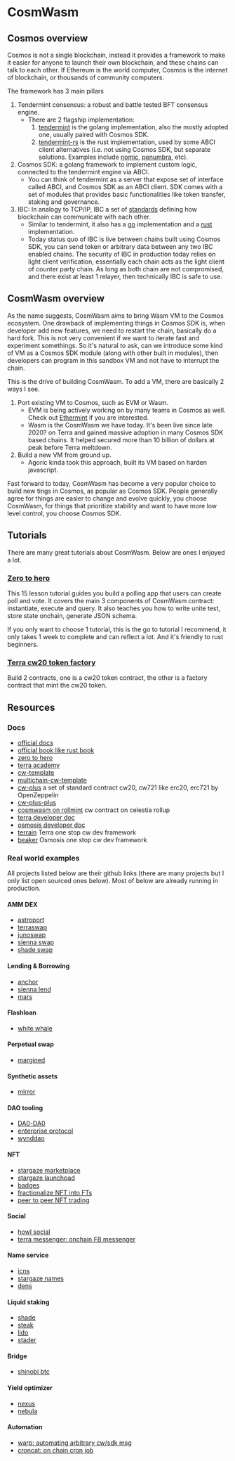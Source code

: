 # CosmWasm

## Cosmos overview

Cosmos is not a single blockchain, instead it provides a framework to make it easier for anyone to launch their own blockchain, and these chains can talk to each other. If Ethereum is the world computer, Cosmos is the internet of blockchain, or thousands of community computers.

The framework has 3 main pillars

1. Tendermint consensus: a robust and battle tested BFT consensus engine.
   - There are 2 flagship implementation:
     1. [tendermint](https://github.com/tendermint/tendermint) is the golang implementation, also the mostly adopted one, usually paired with Cosmos SDK.
     2. [tendermint-rs](https://github.com/informalsystems/tendermint-rs) is the rust implementation, used by some ABCI client alternatives (i.e. not using Cosmos SDK, but separate solutions. Examples include [nomic](https://github.com/nomic-io/orga), [penumbra](https://github.com/penumbra-zone/penumbra), etc).
2. Cosmos SDK: a golang framework to implement custom logic, connected to the tendermint engine via ABCI.
   - You can think of tendermint as a server that expose set of interface called ABCI, and Cosmos SDK as an ABCI client. SDK comes with a set of modules that provides basic functionalities like token transfer, staking and governance.
3. IBC: In analogy to TCP/IP, IBC a set of [standards](https://github.com/cosmos/ibc) defining how blockchain can communicate with each other.
   - Similar to tendermint, it also has a [go](https://github.com/cosmos/ibc-go) implementation and a [rust](https://github.com/cosmos/ibc-rs) implementation.
   - Today status quo of IBC is live between chains built using Cosmos SDK, you can send token or arbitrary data between any two IBC enabled chains. The security of IBC in production today relies on light client verification, essentially each chain acts as the light client of counter party chain. As long as both chain are not compromised, and there exist at least 1 relayer, then technically IBC is safe to use.

## CosmWasm overview

As the name suggests, CosmWasm aims to bring Wasm VM to the Cosmos ecosystem. One drawback of implementing things in Cosmos SDK is, when developer add new features, we need to restart the chain, basically do a hard fork. This is not very convenient if we want to iterate fast and experiment somethings. So it's natural to ask, can we introduce some kind of VM as a Cosmos SDK module (along with other built in modules), then developers can program in this sandbox VM and not have to interrupt the chain.

This is the drive of building CosmWasm. To add a VM, there are basically 2 ways I see.

1. Port existing VM to Cosmos, such as EVM or Wasm.
   - EVM is being actively working on by many teams in Cosmos as well. Check out [Ethermint](https://github.com/evmos/ethermint) if you are interested.
   - Wasm is the CosmWasm we have today. It's been live since late 2020? on Terra and gained massive adoption in many Cosmos SDK based chains. It helped secured more than 10 billion of dollars at peak before Terra meltdown.
2. Build a new VM from ground up.
   - Agoric kinda took this approach, built its VM based on harden javascript.

Fast forward to today, CosmWasm has become a very popular choice to build new tings in Cosmos, as popular as Cosmos SDK. People generally agree for things are easier to change and evolve quickly, you choose CosmWasm, for things that prioritize stability and want to have more low level control, you choose Cosmos SDK.

## Tutorials
There are many great tutorials about CosmWasm. Below are ones I enjoyed a lot.

### [Zero to hero](https://github.com/Callum-A/cosmwasm-zero-to-hero)

This 15 lesson tutorial guides you build a polling app that users can create poll and vote. It covers the main 3 components of CosmWasm contract: instantiate, execute and query. It also teaches you how to write unite test, store state onchain, generate JSON schema.

If you only want to choose 1 tutorial, this is the go to tutorial I recommend, it only takes 1 week to complete and can reflect a lot. And it's friendly to rust beginners.

### [Terra cw20 token factory](https://docs.terra.money/develop/terrain/cw20-factory)
Build 2 contracts, one is a cw20 token contract, the other is a factory contract that mint the cw20 token.

## Resources
### Docs
- [official docs](https://docs.cosmwasm.com/docs/1.0/)
- [official book like rust book](https://book.cosmwasm.com/index.html)
- [zero to hero](https://github.com/Callum-A/cosmwasm-zero-to-hero)
- [terra academy](https://academy.terra.money/collections)
- [cw-template](https://github.com/CosmWasm/cw-template/tree/main/src)
- [multichain-cw-template](https://github.com/steak-enjoyers/cw-template)
- [cw-plus](https://github.com/CosmWasm/cw-plus) a set of standard contract cw20, cw721 like erc20, erc721 by OpenZeppelin
- [cw-plus-plus](https://github.com/steak-enjoyers/cw-plus-plus)
- [cosmwasm on rollmint](https://docs.celestia.org/developers/cosmwasm/) cw contract on celestia rollup
- [terra developer doc](https://docs.terra.money/develop/get-started/)
- [osmosis developer doc](https://docs.osmosis.zone/cosmwasm/)
- [terrain](https://github.com/terra-money/terrain) Terra one stop cw dev framework
- [beaker](https://github.com/osmosis-labs/beaker) Osmosis one stop cw dev framework

### Real world examples
All projects listed below are their github links (there are many projects but I only list open sourced ones below). Most of below are already running in production.

#### AMM DEX
- [astroport](https://github.com/astroport-fi/astroport-core)
- [terraswap](https://github.com/terraswap/terraswap)
- [junoswap](https://github.com/Wasmswap)
- [sienna swap](https://github.com/SiennaNetwork/SiennaNetwork/tree/main/contracts/amm)
- [shade swap](https://github.com/securesecrets/shadeswap)
#### Lending & Borrowing
- [anchor](https://github.com/Anchor-Protocol/money-market-contracts)
- [sienna lend](https://github.com/SiennaNetwork/SiennaNetwork/tree/main/contracts/lend)
- [mars](https://github.com/mars-protocol/v1-core)
#### Flashloan
- [white whale](https://github.com/White-Whale-Defi-Platform/migaloo-core)
#### Perpetual swap
- [margined](https://github.com/margined-protocol/perpetuals)
#### Synthetic assets
- [mirror](https://github.com/Mirror-Protocol/mirror-contracts)
#### DAO tooling
- [DA0-DA0](https://github.com/DA0-DA0/dao-contracts)
- [enterprise protocol](https://github.com/terra-money/enterprise-contracts)
- [wynddao](https://github.com/cosmorama/wynddao)
#### NFT
- [stargaze marketplace](https://github.com/public-awesome/marketplace)
- [stargaze launchpad](https://github.com/public-awesome/launchpad)
- [badges](https://github.com/steak-enjoyers/badges)
- [fractionalize NFT into FTs](https://github.com/0xArbi/cw-fractionalize)
- [peer to peer NFT trading](https://github.com/pegasuszone/pegasus)
#### Social
- [howl social](https://github.com/howlsocial/whoami)
- [terra messenger: onchain FB messenger](https://github.com/javiersuweijie/terra-messenger)
#### Name service
- [icns](https://github.com/icns-xyz/icns)
- [stargaze names](https://github.com/public-awesome/names)
- [dens](https://github.com/envoylabs/ibc-nameservice)
#### Liquid staking
- [shade](https://github.com/securesecrets/shade)
- [steak](https://github.com/steak-enjoyers/steak)
- [lido](https://github.com/lidofinance/lido-terra-contracts)
- [stader](https://github.com/stader-labs/lunax)
#### Bridge
- [shinobi btc](https://github.com/shinobi-protocol/secret-btc)
#### Yield optimizer
- [nexus](https://github.com/Nexus-Protocol)
- [nebula](https://github.com/nebula-protocol/nebula-contracts)
#### Automation
- [warp: automating arbitrary cw/sdk msg](https://github.com/terra-money/warp-contracts)
- [croncat: on chain cron job](https://github.com/CronCats/cw-croncat)
